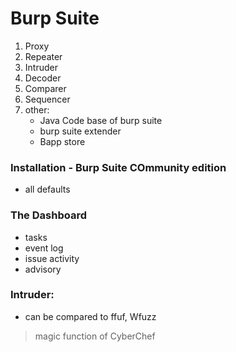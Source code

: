# Burp Suite

1. Proxy
2. Repeater
3. Intruder
4. Decoder
5. Comparer
6. Sequencer
7. other:
   - Java Code base of burp suite
   - burp suite extender
   - Bapp store

### Installation - Burp Suite COmmunity edition
- all defaults

### The Dashboard
- tasks
- event log
- issue activity
- advisory


### Intruder:
- can be compared to ffuf, Wfuzz


> magic function of CyberChef

